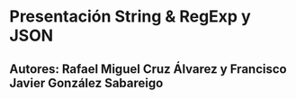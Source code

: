 # Presentación String & RegExp y JSON

## Autores: Rafael Miguel Cruz Álvarez y Francisco Javier González Sabareigo